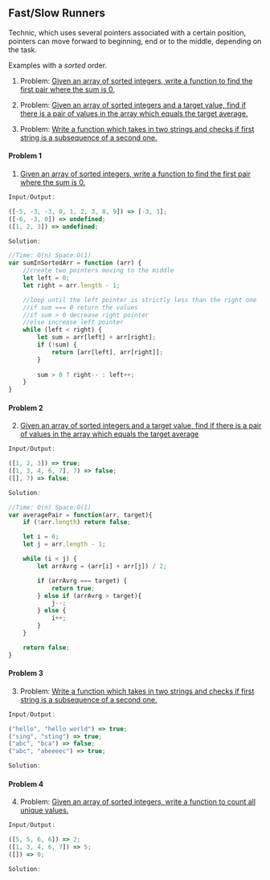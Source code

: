 ## Fast/Slow Runners

Technic, which uses several pointers associated with a certain position, pointers can move forward to beginning, end or to the middle, depending on the task.

Examples with a *sorted* order.

1. Problem: [Given an array of sorted integers, write a function to find the first pair where the sum is 0.](#problem-1)

2. Problem: [Given an array of sorted integers and a target value, find if there is a pair of values in the array which equals the target average.](#problem-2)

3. Problem: [Write a function which takes in two strings and checks if first string is a subsequence of a second one.](#problem-3)

#### Problem 1

1. [Given an array of sorted integers, write a function to find the first pair where the sum is 0.](./fc_sumInSortedArray.js)
   
```javascript
Input/Output:

([-5, -3, -3, 0, 1, 2, 3, 8, 9]) => [-3, 3];
([-6, -3, 0]) => undefined;
([1, 2, 3]) => undefined;
```

```javascript
Solution:

//Time: O(n) Space:O(1)
var sumInSortedArr = function (arr) {
    //create two pointers moving to the middle
    let left = 0;
    let right = arr.length - 1;

    //loop until the left pointer is strictly less than the right one
    //if sum === 0 return the values
    //if sum > 0 decrease right pointer
    //else increase left pointer
    while (left < right) {
        let sum = arr[left] + arr[right];
        if (!sum) {
            return [arr[left], arr[right]];
        } 
        
        sum > 0 ? right-- : left++;
    }
}
```

#### Problem 2

2. [Given an array of sorted integers and a target value, find if there is a pair of values in the array which equals the target average](./fsRun_averagePair)

```javascript
Input/Output:

([1, 2, 3]) => true;
([1, 3, 4, 6, 7], 7) => false;
([], 7) => false;
```

```javascript
Solution:

//Time: O(n) Space:O(1)
var averagePair = function(arr, target){
    if (!arr.length) return false;

    let i = 0;
    let j = arr.length - 1;

    while (i < j) {
        let arrAvrg = (arr[i] + arr[j]) / 2;

        if (arrAvrg === target) {
            return true;
        } else if (arrAvrg > target){
            j--;
        } else {
            i++;
        }
    }

    return false;
}
```

#### Problem 3

3. Problem: [Write a function which takes in two strings and checks if first string is a subsequence of a second one.](./fsRun_isSubsequence.js)

```javascript
Input/Output:

("hello", "hello world") => true;
("sing", "sting") => true;
("abc", "bca") => false;
("abc", "abeeeec") => true;
```

```javascript
Solution:

```

#### Problem 4

4. Problem: [Given an array of sorted integers, write a function to count all unique values.](./fc_uniqueValsInSortedArray.js)
   
```javascript
Input/Output:

([5, 5, 6, 6]) => 2;
([1, 3, 4, 6, 7]) => 5;
([]) => 0;
```

```javascript
Solution:
```
